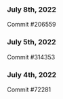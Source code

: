 ### July 8th, 2022

Commit #206559

### July 5th, 2022

Commit #314353


### July 4th, 2022

Commit #72281
